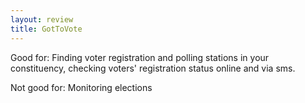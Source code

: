 ```yaml
---
layout: review
title: GotToVote
---
```


Good for: Finding voter registration and polling stations in your constituency, checking voters' registration status online and via sms.

Not good for: Monitoring elections
